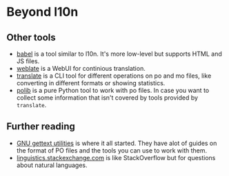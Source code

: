 # Beyond l10n

## Other tools

+ [babel](https://babel.pocoo.org/en/latest/) is a tool similar to l10n. It's more low-level but supports HTML and JS files.
+ [weblate](https://github.com/WeblateOrg/weblate) is a WebUI for continious translation.
+ [translate](https://github.com/translate/translate) is a CLI tool for different operations on po and mo files, like converting in different formats or showing statistics.
+ [polib](https://github.com/izimobil/polib) is a pure Python tool to work with po files. In case you want to collect some information that isn't covered by tools provided by `translate`.

## Further reading

+ [GNU gettext utilities](https://www.gnu.org/software/gettext/manual/html_node/index.html) is where it all started. They have alot of guides on the format of PO files and the tools you can use to work with them.
+ [linguistics.stackexchange.com](https://linguistics.stackexchange.com/) is like StackOverflow but for questions about natural languages.
